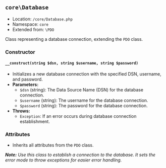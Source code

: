 ## `core\Database`

- Location: `/core/Database.php`
- Namespace: `core`
- Extended from: `\PDO`

Class representing a database connection, extending the `PDO` class.

### Constructor

#### `__construct(string $dsn, string $username, string $password)`

- Initializes a new database connection with the specified DSN, username, and password.
- **Parameters:**
    - `$dsn` (string): The Data Source Name (DSN) for the database connection.
    - `$username` (string): The username for the database connection.
    - `$password` (string): The password for the database connection.
- **Throws:**
    - `Exception`: If an error occurs during database connection establishment.

### Attributes

- Inherits all attributes from the `PDO` class.

_**Note:** Use this class to establish a connection to the database. It sets the error mode to throw exceptions for
easier error handling._
